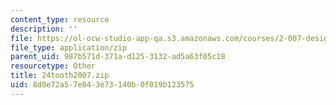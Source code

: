 ```yaml
---
content_type: resource
description: ''
file: https://ol-ocw-studio-app-qa.s3.amazonaws.com/courses/2-007-design-and-manufacturing-i-spring-2009/8d0e72a57e843e73140b0f019b123575_24tooth2007.zip
file_type: application/zip
parent_uid: 987b571d-371a-d125-3132-ad5a63f05c18
resourcetype: Other
title: 24tooth2007.zip
uid: 8d0e72a5-7e84-3e73-140b-0f019b123575
---
```

